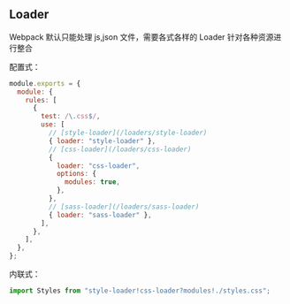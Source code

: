 ## Loader

Webpack 默认只能处理 js,json 文件，需要各式各样的 Loader 针对各种资源进行整合

配置式：

```js
module.exports = {
  module: {
    rules: [
      {
        test: /\.css$/,
        use: [
          // [style-loader](/loaders/style-loader)
          { loader: "style-loader" },
          // [css-loader](/loaders/css-loader)
          {
            loader: "css-loader",
            options: {
              modules: true,
            },
          },
          // [sass-loader](/loaders/sass-loader)
          { loader: "sass-loader" },
        ],
      },
    ],
  },
};
```

内联式：

```js
import Styles from "style-loader!css-loader?modules!./styles.css";
```
